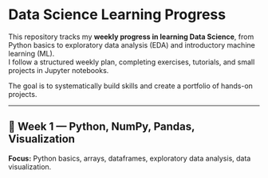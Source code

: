 # Data Science Learning Progress

This repository tracks my **weekly progress in learning Data Science**, from Python basics to exploratory data analysis (EDA) and introductory machine learning (ML).  
I follow a structured weekly plan, completing exercises, tutorials, and small projects in Jupyter notebooks.  

The goal is to systematically build skills and create a portfolio of hands-on projects.

---

## 🌱 Week 1 — Python, NumPy, Pandas, Visualization
**Focus:** Python basics, arrays, dataframes, exploratory data analysis, data visualization.